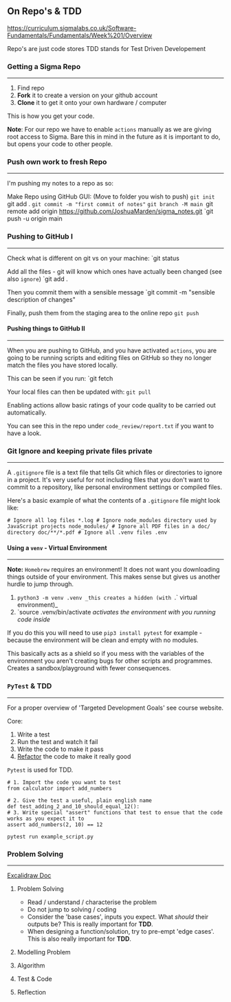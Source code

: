 ## On Repo's & TDD
https://curriculum.sigmalabs.co.uk/Software-Fundamentals/Fundamentals/Week%201/Overview

Repo's are just code stores
TDD stands for Test Driven Developement
### Getting a Sigma Repo
___

1. Find repo
2. __Fork__ it to create a version on your github account
3. __Clone__ it to get it onto your own hardware / computer


This is how you get your code. 

__Note__: For our repo we have to enable `actions` manually as we are giving root access to Sigma. Bare this in mind in the future as it is important to do, but opens your code to other people.

### Push own work to fresh Repo
___
I'm pushing my notes to a repo as so:

Make Repo using GitHub GUI:
(Move to folder you wish to push)
`git init
`git add .
`git commit -m "first commit of notes"`
`git branch -M main
`git remote add origin https://github.com/JoshuaMarden/sigma_notes.git
`git push -u origin main
### Pushing to GitHub I
___
Check what is different on git vs on your machine:
`git status

Add all the files - git will know which ones have actually been changed (see also `ignore`)
`git add . 

Then you commit them with a sensible message
`git commit -m "sensible description of changes"

Finally, push them from the staging area to the online repo
`git push`

#### Pushing things to GitHub II
___
When you are pushing to GitHub, and you have activated `actions`, you are going to be running scripts and editing files on GitHub so they no longer match the files you have stored locally.

This can be seen if you run:
`git fetch

Your local files can then be updated with:
`git pull`

Enabling actions allow basic ratings of your code quality to be carried out automatically.

You can see this in the repo under `code_review/report.txt` if you want to have a look.

### Git Ignore and keeping private files private
___
A `.gitignore` file is a text file that tells Git which files or directories to ignore in a project. It's very useful for not including files that you don't want to commit to a repository, like personal environment settings or compiled files.

Here's a basic example of what the contents of a `.gitignore` file might look like:

```
# Ignore all log files *.log # Ignore node_modules directory used by JavaScript projects node_modules/ # Ignore all PDF files in a doc/ directory doc/**/*.pdf # Ignore all .venv files .env
```

#### Using a `venv` - Virtual Environment
___

__Note:__ `Homebrew` requires an environment! It does not want you downloading things outside of your environment. This makes sense but gives us another hurdle to jump through.

1. `python3 -m venv .venv
   _this creates a hidden (with `.` virtual environment)_
2. `source .venv/bin/activate
   _activates the environment with you running code inside_

If you do this you will need to use `pip3 install pytest` for example - because the environment will be clean and empty with no modules.

This basically acts as a shield so if you mess with the variables of the environment you aren't creating bugs for other scripts and programmes. Creates a sandbox/playground with fewer consequences.

### `PyTest` & TDD
___
For a proper overview of 'Targeted Development Goals' see course website.

Core:
1. Write a test
2. Run the test and watch it fail
3. Write the code to make it pass
4. [Refactor](https://www.agilealliance.org/glossary/refactoring/) the code to make it really good

`Pytest` is used for TDD.

```
# 1. Import the code you want to test  
from calculator import add_numbers  
  
# 2. Give the test a useful, plain english name  
def test_adding_2_and_10_should_equal_12():  
# 3. Write special "assert" functions that test to ensue that the code works as you expect it to  
assert add_numbers(2, 10) == 12
```

`pytest run example_script.py`

### Problem Solving
---

[Excalidraw Doc](https://app.excalidraw.com/l/6gPaBlSh8PG/59Cu3wysdz9)

1. Problem Solving
	 - Read / understand / characterise the problem
	 - Do not jump to solving / coding
	 - Consider the 'base cases', inputs you expect. What _should_ their outputs be? This is really important for __TDD__.
	 - When designing a function/solution, try to  pre-empt 'edge cases'. This is also really important for __TDD__.

2. Modelling Problem

3. Algorithm

4. Test & Code

5. Reflection